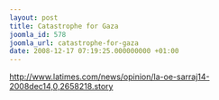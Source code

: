 ```yaml
---
layout: post
title: Catastrophe for Gaza
joomla_id: 578
joomla_url: catastrophe-for-gaza
date: 2008-12-17 07:19:25.000000000 +01:00
---
```

<p><a href="http://www.latimes.com/news/opinion/la-oe-sarraj14-2008dec14,0,2658218.story">http://www.latimes.com/news/opinion/la-oe-sarraj14-2008dec14,0,2658218.story</a></p>
